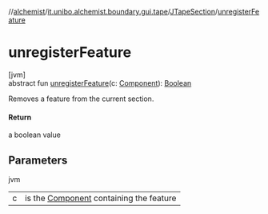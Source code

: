 //[alchemist](../../../index.md)/[it.unibo.alchemist.boundary.gui.tape](../index.md)/[JTapeSection](index.md)/[unregisterFeature](unregister-feature.md)

# unregisterFeature

[jvm]\
abstract fun [unregisterFeature](unregister-feature.md)(c: [Component](https://docs.oracle.com/javase/8/docs/api/java/awt/Component.html)): [Boolean](https://kotlinlang.org/api/latest/jvm/stdlib/kotlin/-boolean/index.html)

Removes a feature from the current section.

#### Return

a boolean value

## Parameters

jvm

| | |
|---|---|
| c | is the [Component](https://docs.oracle.com/javase/8/docs/api/java/awt/Component.html) containing the feature |

